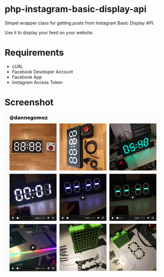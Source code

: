# php-instagram-basic-display-api
Simpel wrapper class for getting posts from Instagram Basic Display API.


Use it to display your feed on your website.


# Requirements
- cURL
- Facebook Developer Account
- Facebook App
- Instagram Access Token

# Screenshot
![Demo screenshot](images/php-instagram-basic-display-api.png)
